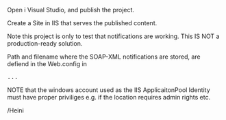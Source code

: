 Open i Visual Studio, and publish the project.

Create a Site in IIS that serves the published content.

Note this project is only to test that notifications are working. This IS NOT a production-ready solution.

Path and filename where the SOAP-XML notifications are stored, are defiend in the Web.config in <pre><configuration><appSettings>...</pre>
NOTE that the windows account used as the IIS ApplicaitonPool Identity must have proper priviliges e.g. if the location requires admin rights etc.

/Heini
